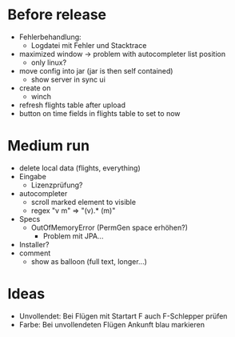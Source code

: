 # Before release
- Fehlerbehandlung:
  - Logdatei mit Fehler und Stacktrace
- maximized window -> problem with autocompleter list position
  - only linux?
- move config into jar (jar is then self contained)
  - show server in sync ui
- create on
  - winch
- refresh flights table after upload
- button on time fields in flights table to set to now

# Medium run
- delete local data (flights, everything)
- Eingabe
  - Lizenzprüfung?
- autocompleter
  - scroll marked element to visible
  - regex "v m" => "(v).\* (m)"
- Specs
  - OutOfMemoryError (PermGen space erhöhen?)
    - Problem mit JPA...
- Installer?
- comment
  - show as balloon (full text, longer...)

# Ideas
- Unvollendet: Bei Flügen mit Startart F auch F-Schlepper prüfen
- Farbe: Bei unvollendeten Flügen Ankunft blau markieren


